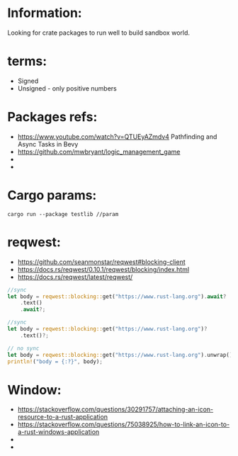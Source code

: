 
# Information:
  Looking for crate packages to run well to build sandbox world.


# terms:
 * Signed 
 * Unsigned - only positive numbers



# Packages refs:
 * https://www.youtube.com/watch?v=QTUEyAZmdv4 Pathfinding and Async Tasks in Bevy
 * https://github.com/mwbryant/logic_management_game
 * 
 * 

# Cargo params:
```
cargo run --package testlib //param
```


# reqwest:
 * https://github.com/seanmonstar/reqwest#blocking-client
 * https://docs.rs/reqwest/0.10.1/reqwest/blocking/index.html
 * https://docs.rs/reqwest/latest/reqwest/

```rs
//sync
let body = reqwest::blocking::get("https://www.rust-lang.org").await?
    .text()
    .await?;

//sync
let body = reqwest::blocking::get("https://www.rust-lang.org")?
    .text()?;

// no sync
let body = reqwest::blocking::get("https://www.rust-lang.org").unwrap().text().unwrap();
println!("body = {:?}", body);
```
# Window:
 * https://stackoverflow.com/questions/30291757/attaching-an-icon-resource-to-a-rust-application
 * https://stackoverflow.com/questions/75038925/how-to-link-an-icon-to-a-rust-windows-application
 * 
 * 
